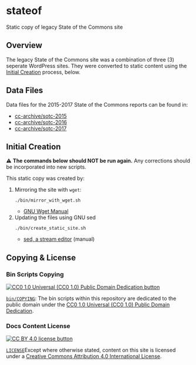 # stateof

Static copy of legacy State of the Commons site


## Overview

The legacy State of the Commons site was a combination of three (3) seperate
WordPress sites. They were converted to static content using the [Initial
Creation](#initial-creation) process, below.


## Data Files

Data files for the 2015-2017 State of the Commons reports can be found in:
- [cc-archive/sotc-2015](https://github.com/cc-archive/sotc-2015)
- [cc-archive/sotc-2016](https://github.com/cc-archive/sotc-2016)
- [cc-archive/sotc-2017](https://github.com/cc-archive/sotc-2017)


## Initial Creation

:warning: **The commands below should NOT be run again.** Any corrections
should be incorporated into new scripts.

This static copy was created by:
1. Mirroring the site with `wget`:
    ```shell
    ./bin/mirror_with_wget.sh
    ```
   - [GNU Wget Manual](http://www.gnu.org/software/wget/manual/wget.html)
2. Updating the files using GNU sed
    ```shell
    ./bin/create_static_site.sh
    ```
   - [sed, a stream editor](https://www.gnu.org/software/sed/manual/sed.html)
     (manual)


## Copying & License


### Bin Scripts Copying

[![CC0 1.0 Universal (CC0 1.0) Public Domain Dedication
button][cc-zero-png]][cc-zero]

[`bin/COPYING`](bin/COPYING): The bin scripts within this repository are
dedicated to the public domain under the [CC0 1.0 Universal (CC0 1.0) Public
Domain Dedication][cc-zero].

[cc-zero-png]: https://licensebuttons.net/l/zero/1.0/88x31.png "CC0 1.0 Universal (CC0 1.0) Public Domain Dedication button"
[cc-zero]: https://creativecommons.org/publicdomain/zero/1.0/


### Docs Content License

[![CC BY 4.0 license button][cc-by-png]][cc-by]

[`LICENSE`](LICENSE)Except where otherwise stated, content on this site is
licensed under a [Creative Commons Attribution 4.0 International
License][cc-by].

[cc-by-png]: https://licensebuttons.net/l/by/4.0/88x31.png#floatleft "CC BY 4.0 license button"
[cc-by]: https://creativecommons.org/licenses/by/4.0/ "Creative Commons Attribution 4.0 International License"
